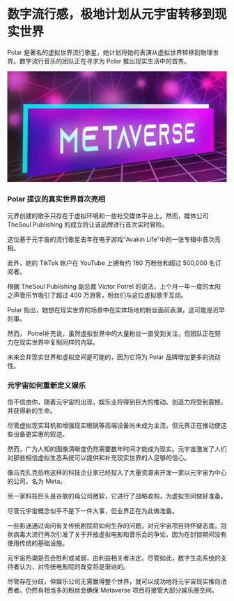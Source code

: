 # 数字流行感，极地计划从元宇宙转移到现实世界




Polar 是著名的虚拟世界流行歌星，她计划将她的表演从虚拟世界转移到物理世界。数字流行音乐的团队正在寻求为 Polar 推出现实生活中的首秀。

![img](134.jpeg)



### Polar 提议的真实世界首次亮相

元界创建的歌手只存在于虚拟环境和一些社交媒体平台上。然而，媒体公司 TheSoul Publishing 的成立将让该品牌进行首次实时冒险。

这位基于元宇宙的流行歌星去年在电子游戏“Avakin Life”中的一张专辑中首次亮相。

此外，她的 TikTok 帐户在 YouTube 上拥有约 160 万粉丝和超过 500,000 名订阅者。

根据 TheSoul Publishing 副总裁 Victor Potrel 的说法，上个月一年一度的太阳之声音乐节吸引了超过 400 万游客，粉丝们与这位虚拟歌手互动。

Polar 指出，她想在现实世界的场景中在实体场地的粉丝面前表演，这可能是迟早的事。

然而， Potrel补充说，虽然虚拟世界中的大量粉丝一直受到关注，但团队正在努力在现实世界中复制同样的内容。

未来合并现实世界和虚拟空间是可能的，因为它将为 Polar 品牌增加更多的流动性。



### 元宇宙如何重新定义娱乐

信不信由你，随着元宇宙的出现，娱乐业将得到巨大的推动。创造力将受到震撼，并获得新的生命。

尽管虚拟现实耳机和增强现实眼镜等高端设备尚未成为主流，但元界正在推动使这些设备更实惠的叙述。

然而，广为人知的图像清晰度仍然需要数年时间才能成为现实。元宇宙激发了人们对那些相信虚拟生态系统可以提供和补充现实世界的人足够的信心。

像马克扎克伯格这样的科技企业家已经投入了大量资源来开发一家以元宇宙为中心的公司，名为 Meta。

另一家科技巨头是谷歌的母公司微软，它进行了战略收购，为虚拟空间做好准备。

尽管元宇宙概念似乎不是下一件大事，但业界正在为此做准备。

一些影迷通过询问有关传统剧院将如何生存的问题，对元宇宙项目持怀疑态度。冠状病毒大流行再次引发了关于开放虚拟电影和音乐会的争论，因为在封锁期间没有使用传统的基础设施。

元宇宙热潮是否会胜利或减弱，由利益相关者决定。尽管如此，数字生态系统的支持者认为，对传统电影院的改变将是渐进的。

尽管存在分歧，但娱乐公司无需赢得整个世界，就可以成功地将元宇宙现实推向消费者。仍然有相当多的粉丝会确保 Metaverse 项目将接管大部分娱乐圈空间。
